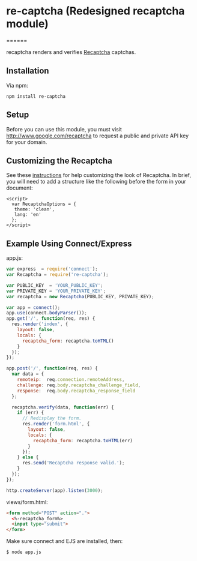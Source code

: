 # re-captcha (Redesigned recaptcha module)
======

recaptcha renders and verifies [Recaptcha](http://www.google.com/recaptcha) captchas.

## Installation

Via npm:
```
npm install re-captcha
```

## Setup

Before you can use this module, you must visit http://www.google.com/recaptcha
to request a public and private API key for your domain.

## Customizing the Recaptcha

See these [instructions](http://code.google.com/apis/recaptcha/docs/customization.html)
for help customizing the look of Recaptcha.  In brief, you will need to add a
structure like the following before the form in your document:

```
<script>
  var RecaptchaOptions = {
   theme: 'clean',
   lang: 'en'
  };
</script>
```

## Example Using Connect/Express

app.js:

```js
var express  = require('connect');
var Recaptcha = require('re-captcha');

var PUBLIC_KEY  = 'YOUR_PUBLIC_KEY';
var PRIVATE_KEY = 'YOUR_PRIVATE_KEY';
var recaptcha = new Recaptcha(PUBLIC_KEY, PRIVATE_KEY);

var app = connect();
app.use(connect.bodyParser());
app.get('/', function(req, res) {
  res.render('index', {
    layout: false,
    locals: {
      recaptcha_form: recaptcha.toHTML()
    }
  });
});

app.post('/', function(req, res) {
  var data = {
    remoteip:  req.connection.remoteAddress,
    challenge: req.body.recaptcha_challenge_field,
    response:  req.body.recaptcha_response_field
  };

  recaptcha.verify(data, function(err) {
    if (err) {
      // Redisplay the form.
      res.render('form.html', {
        layout: false,
        locals: {
          recaptcha_form: recaptcha.toHTML(err)
        }
      });
    } else {
      res.send('Recaptcha response valid.');
    }
  });
});

http.createServer(app).listen(3000);
```

views/form.html:

```html
<form method="POST" action=".">
  <%-recaptcha_form%>
  <input type="submit">
</form>
```

Make sure connect and EJS are installed, then:

```bash
$ node app.js
```
